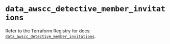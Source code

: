 # `data_awscc_detective_member_invitations`

Refer to the Terraform Registry for docs: [`data_awscc_detective_member_invitations`](https://registry.terraform.io/providers/hashicorp/awscc/0.70.0/docs/data-sources/detective_member_invitations).
